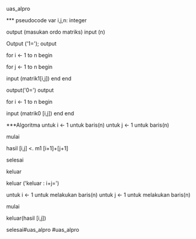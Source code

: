 uas_alpro

*** pseudocode
 var i,j,n: integer
 
 output (masukan ordo matriks)
 input (n)
 
 Output ('1=');
 output
 
 for i <- 1 to n
 begin
 
 for j <- 1 to n
 begin
 
 input (matrik1[i,j]) 
 end
 end
 
 output('0=')
 output
 
 for i <- 1 to n
 begin
 
 input (matrik0 [i,j])
 end
 end
 
 ***Algoritma
 untuk i <- 1 untuk baris(n)
 untuk j <- 1 untuk baris(n)
 
 mulai
 
 hasil [i,j] <. m1 [i+1]+[j+1]
 
 selesai
 
 keluar
 
 keluar ('keluar : i+j=')
 
 untuk i <- 1 untuk melakukan baris(n)
 untuk j <- 1 untuk melakukan baris(n)
 
 mulai
 
 keluar(hasil [i,j])
 
 selesai#uas_alpro
#uas_alpro
